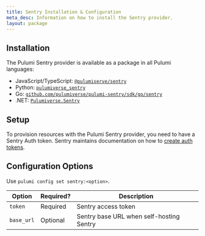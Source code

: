 ```yaml
---
title: Sentry Installation & Configuration
meta_desc: Information on how to install the Sentry provider.
layout: package
---
```


## Installation

The Pulumi Sentry provider is available as a package in all Pulumi languages:

* JavaScript/TypeScript: [`@pulumiserve/sentry`](https://www.npmjs.com/package/@pulumiverse/sentry)
* Python: [`pulumiverse_sentry`](https://pypi.org/project/pulumiverse-sentry/)
* Go: [`github.com/pulumiverse/pulumi-sentry/sdk/go/sentry`](https://pkg.go.dev/github.com/pulumiverse/pulumi-sentry/sdk)
* .NET: [`Pulumiverse.Sentry`](https://www.nuget.org/packages/Pulumiverse.Sentry)

## Setup

To provision resources with the Pulumi Sentry provider, you need to have a Sentry Auth token. 
Sentry maintains documentation on how to [create auth tokens](https://docs.sentry.io/api/auth/#auth-tokens).

## Configuration Options

Use `pulumi config set sentry:<option>`.

| Option | Required? | Description |
|-----|------|----|
| `token`| Required | Sentry access token |
| `base_url`| Optional | Sentry base URL when self-hosting Sentry |
